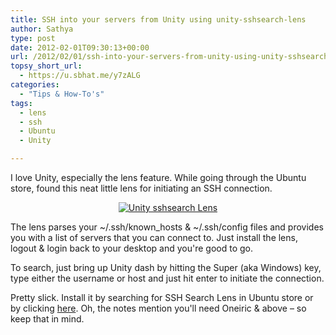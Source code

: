 ```yaml
---
title: SSH into your servers from Unity using unity-sshsearch-lens
author: Sathya
type: post
date: 2012-02-01T09:30:13+00:00
url: /2012/02/01/ssh-into-your-servers-from-unity-using-unity-sshsearch-lens/
topsy_short_url:
  - https://u.sbhat.me/y7zALG
categories:
  - "Tips & How-To's"
tags:
  - lens
  - ssh
  - Ubuntu
  - Unity

---
```

I love Unity, especially the lens feature. While going through the Ubuntu store, found this neat little lens for initiating an SSH connection.

<p style="text-align: center;">
  <a href="https://i.imgur.com/d7tX0.jpg"><img class="aligncenter" title="Unity sshsearch Lens" src="https://i.imgur.com/d7tX0.jpg" alt="Unity sshsearch Lens"   /></a>
</p>

<p style="text-align: left;">
  The lens parses your ~/.ssh/known_hosts & ~/.ssh/config files and provides you with a list of servers that you can connect to. Just install the lens, logout & login back to your desktop and you're good to go.
</p>

<p style="text-align: left;">
  To search, just bring up Unity dash by hitting the Super (aka Windows) key, type either the username or host and just hit enter to initiate the connection.
</p>

<p style="text-align: left;">
  Pretty slick. Install it by searching for SSH Search Lens in Ubuntu store or by clicking <a title="Unity Lens SSH Search" href="https://apt.ubuntu.com/p/unity-lens-sshsearch">here</a>. Oh, the notes mention you'll need Oneiric & above &#8211; so keep that in mind.
</p>

<p style="text-align: left;">
